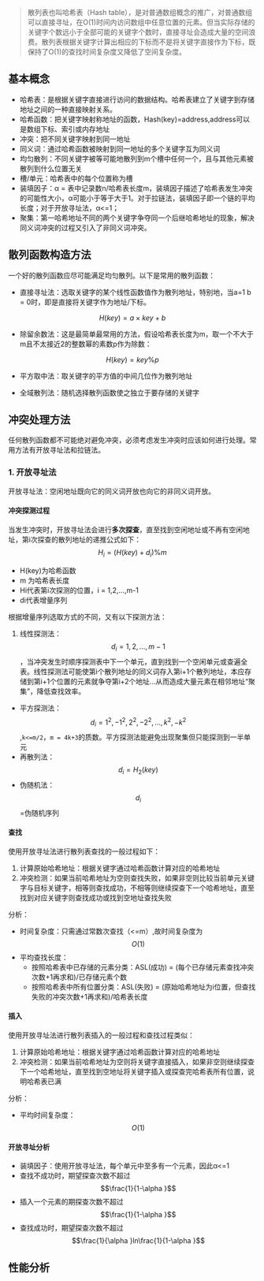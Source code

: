 > 散列表也叫哈希表（Hash table），是对普通数组概念的推广，对普通数组可以直接寻址，在O(1)时间内访问数组中任意位置的元素。但当实际存储的关键字个数远小于全部可能的关键字个数时，直接寻址会造成大量的空间浪费。散列表根据关键字计算出相应的下标而不是将关键字直接作为下标，既保持了O(1)的查找时间复杂度又降低了空间复杂度。

## 基本概念
- 哈希表：是根据关键字直接进行访问的数据结构。哈希表建立了关键字到存储地址之间的一种直接映射关系。
- 哈希函数：把关键字映射称地址的函数，Hash(key)=address,address可以是数组下标、索引或内存地址
- 冲突：把不同关键字映射到同一地址
- 同义词：通过哈希函数被映射到同一地址的多个关键字互为同义词
- 均匀散列：不同关键字被等可能地散列到m个槽中任何一个，且与其他元素被散列到什么位置无关
- 槽/单元：哈希表中的每个位置称为槽
- 装填因子：α = 表中记录数n/哈希表长度m，装填因子描述了哈希表发生冲突的可能性大小，α可能小于等于大于1。对于拉链法，装填因子即一个链的平均长度；对于开放寻址法，α<=1；
- 聚集：第一哈希地址不同的两个关键字争夺同一个后继哈希地址的现象，解决同义词冲突的过程又引入了非同义词冲突。

## 散列函数构造方法
一个好的散列函数应尽可能满足均匀散列。以下是常用的散列函数：
- 直接寻址法：选取关键字的某个线性函数值作为散列地址，特别地，当a=1 b = 0时，即是直接将关键字作为地址/下标。

$$
H(key) = a\times key+b
$$

- 除留余数法：这是最简单最常用的方法，假设哈希表长度为m，取一个不大于m且不太接近2的整数幂的素数p作为除数：

$$
H(key) = key \% p
$$

- 平方取中法：取关键字的平方值的中间几位作为散列地址

- 全域散列法：随机选择散列函数使之独立于要存储的关键字

## 冲突处理方法
任何散列函数都不可能绝对避免冲突，必须考虑发生冲突时应该如何进行处理。常用方法有开放寻址法和拉链法。

### 1. 开放寻址法
开放寻址法：空闲地址既向它的同义词开放也向它的非同义词开放。

#### 冲突探测过程
当发生冲突时，开放寻址法会进行**多次探查**，直至找到空闲地址或不再有空闲地址，第i次探查的散列地址的递推公式如下：
$$
H_{i} = (H(key)+d_{i})\%m
$$

- H(key)为哈希函数
- m 为哈希表长度
- Hi代表第i次探测的位置，i = 1,2,...,m-1
- di代表增量序列

根据增量序列选取方式的不同，又有以下探测方法：

1. 线性探测法：$$d_{i} = 1,2,...,m-1$$，当冲突发生时顺序探测表中下一个单元，直到找到一个空闲单元或查遍全表。线性探测法可能使第i个散列地址的同义词存入第i+1个散列地址，本应存储到第i+1个位置的元素就争夺第i+2个地址...从而造成大量元素在相邻地址“聚集”，降低查找效率。
- 平方探测法：$$d_{i} = 1^{2},-1^{2},2^{2},-2^{2},...,k^{2},-k^{2}$$,`k<=m/2`，`m = 4k+3`的质数。平方探测法能避免出现聚集但只能探测到一半单元
- 再散列法：$$d_{i} = H_{2}(key)$$
- 伪随机法：$$d_{i}$$=伪随机序列

#### 查找
使用开放寻址法进行散列表查找的一般过程如下：

1. 计算原始哈希地址：根据关键字通过哈希函数计算对应的哈希地址
2. 冲突检测：如果当前哈希地址为空则查找失败，如果非空则比较当前单元关键字与目标关键字，相等则查找成功，不相等则继续探查下一个哈希地址，直至找到对应关键字则查找成功或找到空地址查找失败

分析：
- 时间复杂度：只需通过常数次查找（<=m）,故时间复杂度为$$O(1)$$
- 平均查找长度：
    - 按照哈希表中已存储的元素分类：ASL(成功) = (每个已存储元素查找冲突次数+1再求和)/已存储元素个数
    - 按照哈希表中所有位置分类：ASL(失败) = (原始哈希地址为i位置，但查找失败的冲突次数+1再求和)/哈希表长度
    
#### 插入
使用开放寻址法进行散列表插入的一般过程和查找过程类似：
1. 计算原始哈希地址：根据关键字通过哈希函数计算对应的哈希地址
2. 冲突检测：如果当前哈希地址为空则将关键字直接插入，如果非空则继续探查下一个哈希地址，直至找到空地址将关键字插入或探查完哈希表所有位置，说明哈希表已满

分析：
- 平均时间复杂度：$$O(1)$$


#### 开放寻址分析
- 装填因子：使用开放寻址法，每个单元中至多有一个元素，因此α<=1
- 查找不成功时，期望探查次数不超过$$\frac{1}{1-\alpha }$$
- 插入一个元素的期探查次数不超过$$\frac{1}{1-\alpha }$$
- 查找成功时，期望探查次数不超过$$\frac{1}{\alpha }ln\frac{1}{1-\alpha }$$



















## 性能分析